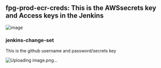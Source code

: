 ## fpg-prod-ecr-creds: This is the AWSsecrets key and Access keys in the Jenkins
![image](https://github.com/nibatandukar/jenkins-shared/assets/16404816/cbb58e39-b6c9-494a-bdc5-25648e9a1fde)


### jenkins-change-set

This is the github username and password/secrets key

![Uploading image.png…]()
